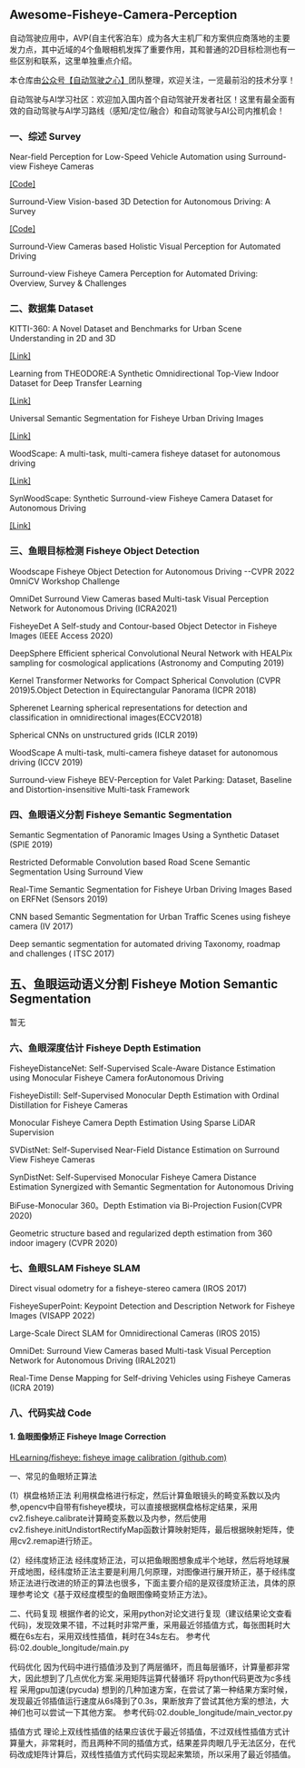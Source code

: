 ## Awesome-Fisheye-Camera-Perception



自动驾驶应用中，AVP(自主代客泊车）成为各大主机厂和方案供应商落地的主要发力点，其中近域的4个鱼眼相机发挥了重要作用，其和普通的2D目标检测也有一些区别和联系，这里单独重点介绍。



本仓库由[公众号【自动驾驶之心】](https://mp.weixin.qq.com/s/EfrWi-yXRGowOIkCDEsmfw)团队整理，欢迎关注，一览最前沿的技术分享！

自动驾驶与AI学习社区：欢迎加入国内首个自动驾驶开发者社区！这里有最全面有效的自动驾驶与AI学习路线（感知/定位/融合）和自动驾驶与AI公司内推机会！



### 一、综述 Survey

Near-field Perception for Low-Speed Vehicle Automation using Surround-view Fisheye Cameras

[[Code]](https://youtu.be/ae8bCOF77uY)

Surround-View Vision-based 3D Detection for Autonomous Driving: A Survey

[[Code]](https://github.com/ApoorvRoboticist/VisionBEVDetectionSurvey)

Surround-View Cameras based Holistic Visual Perception for Automated Driving

Surround-view Fisheye Camera Perception for Automated Driving: Overview, Survey & Challenges

### 二、数据集 Dataset

KITTI-360: A Novel Dataset and Benchmarks for Urban Scene Understanding in 2D and 3D

[[Link]](https://www.cvlibs.net/datasets/kitti-360)

Learning from THEODORE:A Synthetic Omnidirectional Top-View Indoor Dataset for Deep Transfer Learning

[[Link]](https://www.tu-chemnitz.de/etit/dst/forschung/comp_vision/datasets/theodore/)

Universal Semantic Segmentation for Fisheye Urban Driving Images

[[Link]](https://github.com/Yaozhuwa/FisheyeSeg)

WoodScape: A multi-task, multi-camera fisheye dataset for autonomous driving

[[Link]](https://github.com/valeoai/WoodScape)

SynWoodScape: Synthetic Surround-view Fisheye Camera Dataset for Autonomous Driving

[[Link]](https://woodscape.valeo.com/)

### 三、鱼眼目标检测 Fisheye Object Detection

Woodscape Fisheye Object Detection for Autonomous Driving --CVPR 2022 0mniCV Workshop Challenge

OmniDet Surround View Cameras based Multi-task Visual Perception Network for Autonomous Driving (ICRA2021)

FisheyeDet A Self-study and Contour-based Object Detector in Fisheye Images (IEEE Access 2020)

DeepSphere Efficient spherical Convolutional Neural Network with HEALPix sampling for cosmological applications (Astronomy and Computing 2019)

Kernel Transformer Networks for Compact Spherical Convolution (CVPR 2019)5.Object Detection in Equirectangular Panorama (ICPR 2018)

Spherenet Learning spherical representations for detection and classification in omnidirectional images(ECCV2018)

Spherical CNNs on unstructured grids (ICLR 2019)

WoodScape A multi-task, multi-camera fisheye dataset for autonomous driving (ICCV 2019)

Surround-view Fisheye BEV-Perception for Valet Parking: Dataset, Baseline and Distortion-insensitive Multi-task Framework

### 四、鱼眼语义分割 Fisheye Semantic Segmentation

Semantic Segmentation of Panoramic Images Using a Synthetic Dataset (SPIE 2019)

Restricted Deformable Convolution based Road Scene Semantic Segmentation Using Surround View

Real-Time Semantic Segmentation for Fisheye Urban Driving Images Based on ERFNet (Sensors 2019)

CNN based Semantic Segmentation for Urban Traffic Scenes using fisheye camera (IV 2017)

Deep semantic segmentation for automated driving Taxonomy, roadmap and challenges ( ITSC 2017)

## 五、鱼眼运动语义分割 Fisheye Motion Semantic Segmentation

暂无

### 六、鱼眼深度估计 Fisheye Depth Estimation

FisheyeDistanceNet: Self-Supervised Scale-Aware Distance Estimation using Monocular Fisheye Camera forAutonomous Driving

FisheyeDistill: Self-Supervised Monocular Depth Estimation with Ordinal Distillation for Fisheye Cameras

Monocular Fisheye Camera Depth Estimation Using Sparse LiDAR Supervision

SVDistNet: Self-Supervised Near-Field Distance Estimation on Surround View Fisheye Cameras

SynDistNet: Self-Supervised Monocular Fisheye Camera Distance Estimation Synergized with Semantic Segmentation for Autonomous Driving

BiFuse-Monocular 360。Depth Estimation via Bi-Projection Fusion(CVPR 2020)

Geometric structure based and regularized depth estimation from 360 indoor imagery (CVPR 2020)

### 七、鱼眼SLAM Fisheye SLAM

Direct visual odometry for a fisheye-stereo camera (IROS 2017)

FisheyeSuperPoint: Keypoint Detection and Description Network for Fisheye Images (VISAPP 2022)

Large-Scale Direct SLAM for Omnidirectional Cameras (IROS 2015)

OmniDet: Surround View Cameras based Multi-task Visual Perception Network for Autonomous Driving (IRAL2021)

Real-Time Dense Mapping for Self-driving Vehicles using Fisheye Cameras (ICRA 2019)

### 八、代码实战 Code

#### 1. 鱼眼图像矫正 Fisheye Image Correction

[HLearning/fisheye: fisheye image calibration (github.com)](https://github.com/HLearning/fisheye)

一、常见的鱼眼矫正算法

(1）棋盘格矫正法
利用棋盘格进行标定，然后计算鱼眼镜头的畸变系数以及内参,opencv中自带有fisheye模块，可以直接根据棋盘格标定结果，采用cv2.fisheye.calibrate计算畸变系数以及内参，然后使用cv2.fisheye.initUndistortRectifyMap函数计算映射矩阵，最后根据映射矩阵，使用cv2.remap进行矫正。

(2）经纬度矫正法
经纬度矫正法，可以把鱼眼图想象成半个地球，然后将地球展开成地图，经纬度矫正法主要是利用几何原理，对图像进行展开矫正，基于经纬度矫正法进行改进的矫正的算法也很多，下面主要介绍的是双径度矫正法，具体的原理参考论文《基于双经度模型的鱼眼图像畸变矫正方法》。

二、代码复现
根据作者的论文，采用python对论文进行复现（建议结果论文查看代码)，发现效果不错，不过耗时非常严重，采用最近邻插值方式，每张图耗时大概在6s左右，采用双线性插值，耗时在34s左右。
参考代码:02.double_longitude/main.py

代码优化
因为代码中进行插值涉及到了两层循环，而且每层循环，计算量都非常大，因此想到了几点优化方案.采用矩阵运算代替循环
将python代码更改为c多线程
采用gpu加速(pycuda)
想到的几种加速方案，在尝试了第一种结果方案时候，发现最近邻插值运行速度从6s降到了0.3s，果断放弃了尝试其他方案的想法，大神们也可以尝试一下其他方案。
参考代码:02.double_longitude/main_vector.py

插值方式
理论上双线性插值的结果应该优于最近邻插值，不过双线性插值方式计算量大，非常耗时，而且两种不同的插值方式，结果差异肉眼几乎无法区分，在代码改成矩阵计算后，双线性插值方式代码实现起来繁琐，所以采用了最近邻插值。



